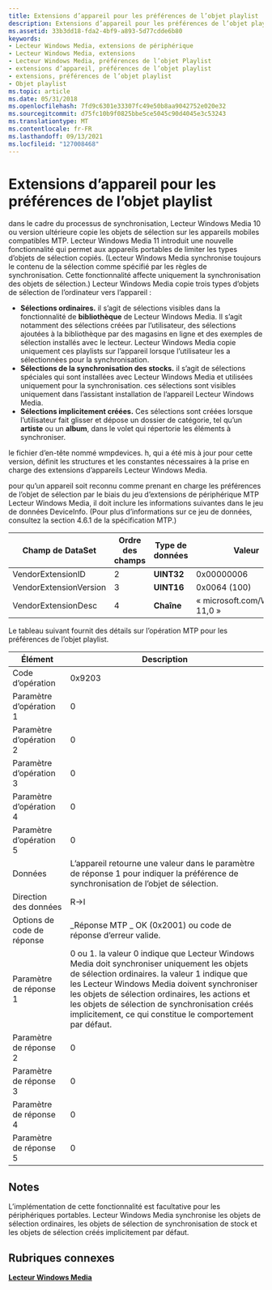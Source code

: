 ```yaml
---
title: Extensions d’appareil pour les préférences de l’objet playlist
description: Extensions d’appareil pour les préférences de l’objet playlist
ms.assetid: 33b3dd18-fda2-4bf9-a893-5d77cdde6b80
keywords:
- Lecteur Windows Media, extensions de périphérique
- Lecteur Windows Media, extensions
- Lecteur Windows Media, préférences de l’objet Playlist
- extensions d’appareil, préférences de l’objet playlist
- extensions, préférences de l’objet playlist
- Objet playlist
ms.topic: article
ms.date: 05/31/2018
ms.openlocfilehash: 7fd9c6301e33307fc49e50b8aa9042752e020e32
ms.sourcegitcommit: d75fc10b9f0825bbe5ce5045c90d4045e3c53243
ms.translationtype: MT
ms.contentlocale: fr-FR
ms.lasthandoff: 09/13/2021
ms.locfileid: "127008468"
---
```

# <a name="device-extensions-for-playlist-object-preferences"></a>Extensions d’appareil pour les préférences de l’objet playlist

dans le cadre du processus de synchronisation, Lecteur Windows Media 10 ou version ultérieure copie les objets de sélection sur les appareils mobiles compatibles MTP. Lecteur Windows Media 11 introduit une nouvelle fonctionnalité qui permet aux appareils portables de limiter les types d’objets de sélection copiés. (Lecteur Windows Media synchronise toujours le contenu de la sélection comme spécifié par les règles de synchronisation. Cette fonctionnalité affecte uniquement la synchronisation des objets de sélection.) Lecteur Windows Media copie trois types d’objets de sélection de l’ordinateur vers l’appareil :

-   **Sélections ordinaires.** il s’agit de sélections visibles dans la fonctionnalité de **bibliothèque** de Lecteur Windows Media. Il s’agit notamment des sélections créées par l’utilisateur, des sélections ajoutées à la bibliothèque par des magasins en ligne et des exemples de sélection installés avec le lecteur. Lecteur Windows Media copie uniquement ces playlists sur l’appareil lorsque l’utilisateur les a sélectionnées pour la synchronisation.
-   **Sélections de la synchronisation des stocks.** il s’agit de sélections spéciales qui sont installées avec Lecteur Windows Media et utilisées uniquement pour la synchronisation. ces sélections sont visibles uniquement dans l’assistant installation de l’appareil Lecteur Windows Media.
-   **Sélections implicitement créées.** Ces sélections sont créées lorsque l’utilisateur fait glisser et dépose un dossier de catégorie, tel qu’un **artiste** ou un **album**, dans le volet qui répertorie les éléments à synchroniser.

le fichier d’en-tête nommé wmpdevices. h, qui a été mis à jour pour cette version, définit les structures et les constantes nécessaires à la prise en charge des extensions d’appareils Lecteur Windows Media.

pour qu’un appareil soit reconnu comme prenant en charge les préférences de l’objet de sélection par le biais du jeu d’extensions de périphérique MTP Lecteur Windows Media, il doit inclure les informations suivantes dans le jeu de données DeviceInfo. (Pour plus d’informations sur ce jeu de données, consultez la section 4.6.1 de la spécification MTP.)



| Champ de DataSet          | Ordre des champs | Type de données  | Valeur                       |
|------------------------|-------------|------------|-----------------------------|
| VendorExtensionID      | 2           | **UINT32** | 0x00000006                  |
| VendorExtensionVersion | 3           | **UINT16** | 0x0064 (100)                |
| VendorExtensionDesc    | 4           | **Chaîne** | « microsoft.com/WMPPD : 11,0 » |



 

Le tableau suivant fournit des détails sur l’opération MTP pour les préférences de l’objet playlist.



| Élément                  | Description                                                                                                                                                                                                                                                                                     |
|-----------------------|-------------------------------------------------------------------------------------------------------------------------------------------------------------------------------------------------------------------------------------------------------------------------------------------------|
| Code d’opération        | 0x9203                                                                                                                                                                                                                                                                                          |
| Paramètre d’opération 1 | 0                                                                                                                                                                                                                                                                                               |
| Paramètre d’opération 2 | 0                                                                                                                                                                                                                                                                                               |
| Paramètre d’opération 3 | 0                                                                                                                                                                                                                                                                                               |
| Paramètre d’opération 4 | 0                                                                                                                                                                                                                                                                                               |
| Paramètre d’opération 5 | 0                                                                                                                                                                                                                                                                                               |
| Données                  | L’appareil retourne une valeur dans le paramètre de réponse 1 pour indiquer la préférence de synchronisation de l’objet de sélection.                                                                                                                                                                                      |
| Direction des données        | R->I                                                                                                                                                                                                                                                                                         |
| Options de code de réponse | \_Réponse MTP \_ OK (0x2001) ou code de réponse d’erreur valide.                                                                                                                                                                                                                                        |
| Paramètre de réponse 1  | 0 ou 1. la valeur 0 indique que Lecteur Windows Media doit synchroniser uniquement les objets de sélection ordinaires. la valeur 1 indique que les Lecteur Windows Media doivent synchroniser les objets de sélection ordinaires, les actions et les objets de sélection de synchronisation créés implicitement, ce qui constitue le comportement par défaut. |
| Paramètre de réponse 2  | 0                                                                                                                                                                                                                                                                                               |
| Paramètre de réponse 3  | 0                                                                                                                                                                                                                                                                                               |
| Paramètre de réponse 4  | 0                                                                                                                                                                                                                                                                                               |
| Paramètre de réponse 5  | 0                                                                                                                                                                                                                                                                                               |



 

## <a name="remarks"></a>Notes

L’implémentation de cette fonctionnalité est facultative pour les périphériques portables. Lecteur Windows Media synchronise les objets de sélection ordinaires, les objets de sélection de synchronisation de stock et les objets de sélection créés implicitement par défaut.

## <a name="related-topics"></a>Rubriques connexes

<dl> <dt>

[**Lecteur Windows Media**](windows-media-player.md)
</dt> </dl>

 

 




